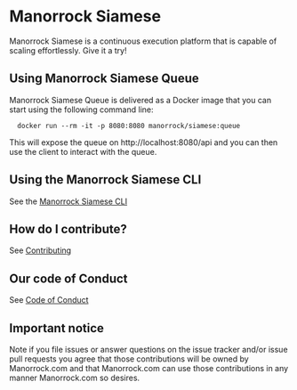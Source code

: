 # Manorrock Siamese

Manorrock Siamese is a continuous execution platform that is capable of
scaling effortlessly. Give it a try!

## Using Manorrock Siamese Queue

Manorrock Siamese Queue is delivered as a Docker image that you can start using
the following command line:

```
  docker run --rm -it -p 8080:8080 manorrock/siamese:queue
```

This will expose the queue on http://localhost:8080/api and you can then use 
the client to interact with the queue.

## Using the Manorrock Siamese CLI

See the [Manorrock Siamese CLI](siamese-cli/README.md)

## How do I contribute?

See [Contributing](CONTRIBUTING.md)

## Our code of Conduct

See [Code of Conduct](CODE_OF_CONDUCT.md)

## Important notice

Note if you file issues or answer questions on the issue tracker and/or issue 
pull requests you agree that those contributions will be owned by Manorrock.com
and that Manorrock.com can use those contributions in any manner Manorrock.com
so desires.
